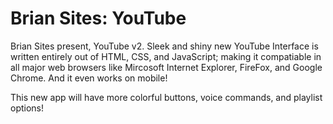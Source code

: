 # Brian Sites: YouTube

Brian Sites present, YouTube v2. Sleek and shiny new YouTube Interface is written entirely out of HTML, CSS, and JavaScript; making it compatiable in all major web browsers like Mircosoft Internet Explorer, FireFox, and Google Chrome. And it even works on mobile!

This new app will have more colorful buttons, voice commands, and playlist options!
